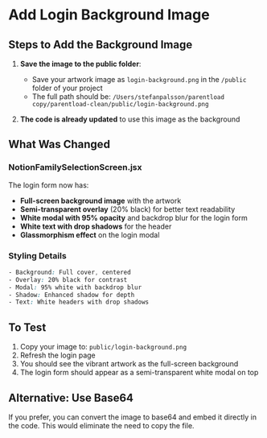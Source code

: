 # Add Login Background Image

## Steps to Add the Background Image

1. **Save the image to the public folder**:
   - Save your artwork image as `login-background.png` in the `/public` folder of your project
   - The full path should be: `/Users/stefanpalsson/parentload copy/parentload-clean/public/login-background.png`

2. **The code is already updated** to use this image as the background

## What Was Changed

### NotionFamilySelectionScreen.jsx

The login form now has:
- **Full-screen background image** with the artwork
- **Semi-transparent overlay** (20% black) for better text readability
- **White modal with 95% opacity** and backdrop blur for the login form
- **White text with drop shadows** for the header
- **Glassmorphism effect** on the login modal

### Styling Details

```css
- Background: Full cover, centered
- Overlay: 20% black for contrast
- Modal: 95% white with backdrop blur
- Shadow: Enhanced shadow for depth
- Text: White headers with drop shadows
```

## To Test

1. Copy your image to: `public/login-background.png`
2. Refresh the login page
3. You should see the vibrant artwork as the full-screen background
4. The login form should appear as a semi-transparent white modal on top

## Alternative: Use Base64

If you prefer, you can convert the image to base64 and embed it directly in the code. This would eliminate the need to copy the file.